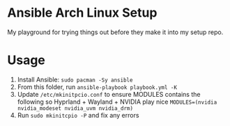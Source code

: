 # Ansible Arch Linux Setup
My playground for trying things out before they make it into my setup repo.

# Usage
1. Install Ansible: `sudo pacman -Sy ansible`
2. From this folder, run `ansible-playbook playbook.yml -K`
3. Update `/etc/mkinitpcio.conf` to ensure MODULES contains the following so Hyprland + Wayland + NVIDIA play nice
`MODULES=(nvidia nvidia_modeset nvidia_uvm nvidia_drm)`
4. Run `sudo mkinitcpio -P` and fix any errors
